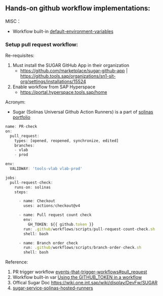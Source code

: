 
## Hands-on github workflow implementations:

MISC：
- Workflow built-in [default-environment-variables](https://docs.github.com/en/actions/writing-workflows/choosing-what-your-workflow-does/store-information-in-variables#default-environment-variables)

### Setup pull request workflow:

Re-requisites:
1. Must install the SUGAR GitHub App in their organization
    - https://github.com/marketplace/sugar-github-app | https://github.tools.sap/organizations/sn1-sit-org/settings/installations/15524
2. Enable workflow from SAP Hyperspace
    - https://portal.hyperspace.tools.sap/home



Acronym:
- Sugar (Solinas Universal Github Action Runners) is a part of [solinas portfolio](https://wiki.one.int.sap/wiki/display/DevFw/Solinas)


```jsx
name: PR-check
on:
  pull_request:
    types: [opened, reopened, synchronize, edited]
    branches:
    - vlab
    - prod

env:
  VALIDWAY: 'tools-vlab vlab-prod'

jobs:
  pull-request-check:
    runs-on: solinas
    steps:

      - name: Checkout
        uses: actions/checkout@v4

      - name: Pull request count check
        env:
          GH_TOKEN: ${{ github.token }}
        run: .github/workflows/scripts/pull-request-count-check.sh
        shell: bash

      - name: Branch order check
        run: .github/workflows/scripts/branch-order-check.sh
        shell: bash
```

Reference:
1. PR trigger workflow [events-that-trigger-workflows#pull_request](https://docs.github.com/en/actions/writing-workflows/choosing-when-your-workflow-runs/events-that-trigger-workflows#pull_request)
2. Workflow built-in var [Using the GITHUB_TOKEN in a workflow](https://docs.github.com/en/actions/security-for-github-actions/security-guides/automatic-token-authentication#using-the-github_token-in-a-workflow)
3. Offical Sugar Doc https://wiki.one.int.sap/wiki/display/DevFw/SUGAR
4. [sugar-service-solinas-hosted-runners](https://pages.github.tools.sap/github/features-and-how-tos/features/actions/how-tos/runners/#sugar-service-solinas-hosted-runners)
